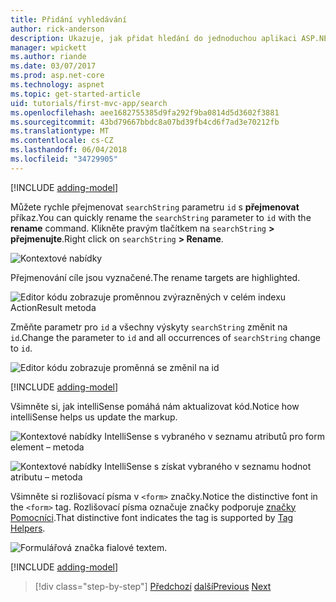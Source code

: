 ```yaml
---
title: Přidání vyhledávání
author: rick-anderson
description: Ukazuje, jak přidat hledání do jednoduchou aplikaci ASP.NET MVC jádra
manager: wpickett
ms.author: riande
ms.date: 03/07/2017
ms.prod: asp.net-core
ms.technology: aspnet
ms.topic: get-started-article
uid: tutorials/first-mvc-app/search
ms.openlocfilehash: aee1682755385d9fa292f9ba0814d5d3602f3881
ms.sourcegitcommit: 43bd79667bbdc8a07bd39fb4cd6f7ad3e70212fb
ms.translationtype: MT
ms.contentlocale: cs-CZ
ms.lasthandoff: 06/04/2018
ms.locfileid: "34729905"
---
```

[!INCLUDE [adding-model](~/includes/mvc-intro/search1.md)]

<span data-ttu-id="1a650-103">Můžete rychle přejmenovat `searchString` parametru `id` s **přejmenovat** příkaz.</span><span class="sxs-lookup"><span data-stu-id="1a650-103">You can quickly rename the `searchString` parameter to `id` with the **rename** command.</span></span> <span data-ttu-id="1a650-104">Klikněte pravým tlačítkem na `searchString` **> přejmenujte**.</span><span class="sxs-lookup"><span data-stu-id="1a650-104">Right click on `searchString` **> Rename**.</span></span>

![Kontextové nabídky](search/_static/rename.png)

<span data-ttu-id="1a650-106">Přejmenování cíle jsou vyznačené.</span><span class="sxs-lookup"><span data-stu-id="1a650-106">The rename targets are highlighted.</span></span>

![Editor kódu zobrazuje proměnnou zvýrazněných v celém indexu ActionResult metoda](search/_static/rename2.png)

<span data-ttu-id="1a650-108">Změňte parametr pro `id` a všechny výskyty `searchString` změnit na `id`.</span><span class="sxs-lookup"><span data-stu-id="1a650-108">Change the parameter to `id` and all occurrences of `searchString` change to `id`.</span></span>

![Editor kódu zobrazuje proměnná se změnil na id](search/_static/rename3.png)

[!INCLUDE [adding-model](~/includes/mvc-intro/search2.md)]

<span data-ttu-id="1a650-110">Všimněte si, jak intelliSense pomáhá nám aktualizovat kód.</span><span class="sxs-lookup"><span data-stu-id="1a650-110">Notice how intelliSense helps us update the markup.</span></span>

![Kontextové nabídky IntelliSense s vybraného v seznamu atributů pro form element – metoda](search/_static/int_m.png)

![Kontextové nabídky IntelliSense s získat vybraného v seznamu hodnot atributu – metoda](search/_static/int_get.png)

<span data-ttu-id="1a650-113">Všimněte si rozlišovací písma v `<form>` značky.</span><span class="sxs-lookup"><span data-stu-id="1a650-113">Notice the distinctive font in the `<form>` tag.</span></span> <span data-ttu-id="1a650-114">Rozlišovací písma označuje značky podporuje [značky Pomocníci](~/mvc/views/tag-helpers/intro.md).</span><span class="sxs-lookup"><span data-stu-id="1a650-114">That distinctive font indicates the tag is supported by [Tag Helpers](~/mvc/views/tag-helpers/intro.md).</span></span>

![Formulářová značka fialové textem.](search/_static/th_font.png)

[!INCLUDE [adding-model](~/includes/mvc-intro/search3.md)]

> [!div class="step-by-step"]
> <span data-ttu-id="1a650-116">[Předchozí](controller-methods-views.md)
> [další](new-field.md)</span><span class="sxs-lookup"><span data-stu-id="1a650-116">[Previous](controller-methods-views.md)
[Next](new-field.md)</span></span>  
